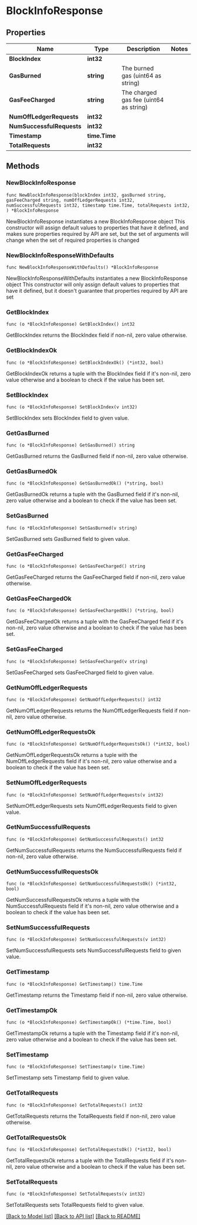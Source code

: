 # BlockInfoResponse

## Properties

Name | Type | Description | Notes
------------ | ------------- | ------------- | -------------
**BlockIndex** | **int32** |  | 
**GasBurned** | **string** | The burned gas (uint64 as string) | 
**GasFeeCharged** | **string** | The charged gas fee (uint64 as string) | 
**NumOffLedgerRequests** | **int32** |  | 
**NumSuccessfulRequests** | **int32** |  | 
**Timestamp** | **time.Time** |  | 
**TotalRequests** | **int32** |  | 

## Methods

### NewBlockInfoResponse

`func NewBlockInfoResponse(blockIndex int32, gasBurned string, gasFeeCharged string, numOffLedgerRequests int32, numSuccessfulRequests int32, timestamp time.Time, totalRequests int32, ) *BlockInfoResponse`

NewBlockInfoResponse instantiates a new BlockInfoResponse object
This constructor will assign default values to properties that have it defined,
and makes sure properties required by API are set, but the set of arguments
will change when the set of required properties is changed

### NewBlockInfoResponseWithDefaults

`func NewBlockInfoResponseWithDefaults() *BlockInfoResponse`

NewBlockInfoResponseWithDefaults instantiates a new BlockInfoResponse object
This constructor will only assign default values to properties that have it defined,
but it doesn't guarantee that properties required by API are set

### GetBlockIndex

`func (o *BlockInfoResponse) GetBlockIndex() int32`

GetBlockIndex returns the BlockIndex field if non-nil, zero value otherwise.

### GetBlockIndexOk

`func (o *BlockInfoResponse) GetBlockIndexOk() (*int32, bool)`

GetBlockIndexOk returns a tuple with the BlockIndex field if it's non-nil, zero value otherwise
and a boolean to check if the value has been set.

### SetBlockIndex

`func (o *BlockInfoResponse) SetBlockIndex(v int32)`

SetBlockIndex sets BlockIndex field to given value.


### GetGasBurned

`func (o *BlockInfoResponse) GetGasBurned() string`

GetGasBurned returns the GasBurned field if non-nil, zero value otherwise.

### GetGasBurnedOk

`func (o *BlockInfoResponse) GetGasBurnedOk() (*string, bool)`

GetGasBurnedOk returns a tuple with the GasBurned field if it's non-nil, zero value otherwise
and a boolean to check if the value has been set.

### SetGasBurned

`func (o *BlockInfoResponse) SetGasBurned(v string)`

SetGasBurned sets GasBurned field to given value.


### GetGasFeeCharged

`func (o *BlockInfoResponse) GetGasFeeCharged() string`

GetGasFeeCharged returns the GasFeeCharged field if non-nil, zero value otherwise.

### GetGasFeeChargedOk

`func (o *BlockInfoResponse) GetGasFeeChargedOk() (*string, bool)`

GetGasFeeChargedOk returns a tuple with the GasFeeCharged field if it's non-nil, zero value otherwise
and a boolean to check if the value has been set.

### SetGasFeeCharged

`func (o *BlockInfoResponse) SetGasFeeCharged(v string)`

SetGasFeeCharged sets GasFeeCharged field to given value.


### GetNumOffLedgerRequests

`func (o *BlockInfoResponse) GetNumOffLedgerRequests() int32`

GetNumOffLedgerRequests returns the NumOffLedgerRequests field if non-nil, zero value otherwise.

### GetNumOffLedgerRequestsOk

`func (o *BlockInfoResponse) GetNumOffLedgerRequestsOk() (*int32, bool)`

GetNumOffLedgerRequestsOk returns a tuple with the NumOffLedgerRequests field if it's non-nil, zero value otherwise
and a boolean to check if the value has been set.

### SetNumOffLedgerRequests

`func (o *BlockInfoResponse) SetNumOffLedgerRequests(v int32)`

SetNumOffLedgerRequests sets NumOffLedgerRequests field to given value.


### GetNumSuccessfulRequests

`func (o *BlockInfoResponse) GetNumSuccessfulRequests() int32`

GetNumSuccessfulRequests returns the NumSuccessfulRequests field if non-nil, zero value otherwise.

### GetNumSuccessfulRequestsOk

`func (o *BlockInfoResponse) GetNumSuccessfulRequestsOk() (*int32, bool)`

GetNumSuccessfulRequestsOk returns a tuple with the NumSuccessfulRequests field if it's non-nil, zero value otherwise
and a boolean to check if the value has been set.

### SetNumSuccessfulRequests

`func (o *BlockInfoResponse) SetNumSuccessfulRequests(v int32)`

SetNumSuccessfulRequests sets NumSuccessfulRequests field to given value.


### GetTimestamp

`func (o *BlockInfoResponse) GetTimestamp() time.Time`

GetTimestamp returns the Timestamp field if non-nil, zero value otherwise.

### GetTimestampOk

`func (o *BlockInfoResponse) GetTimestampOk() (*time.Time, bool)`

GetTimestampOk returns a tuple with the Timestamp field if it's non-nil, zero value otherwise
and a boolean to check if the value has been set.

### SetTimestamp

`func (o *BlockInfoResponse) SetTimestamp(v time.Time)`

SetTimestamp sets Timestamp field to given value.


### GetTotalRequests

`func (o *BlockInfoResponse) GetTotalRequests() int32`

GetTotalRequests returns the TotalRequests field if non-nil, zero value otherwise.

### GetTotalRequestsOk

`func (o *BlockInfoResponse) GetTotalRequestsOk() (*int32, bool)`

GetTotalRequestsOk returns a tuple with the TotalRequests field if it's non-nil, zero value otherwise
and a boolean to check if the value has been set.

### SetTotalRequests

`func (o *BlockInfoResponse) SetTotalRequests(v int32)`

SetTotalRequests sets TotalRequests field to given value.



[[Back to Model list]](../README.md#documentation-for-models) [[Back to API list]](../README.md#documentation-for-api-endpoints) [[Back to README]](../README.md)


